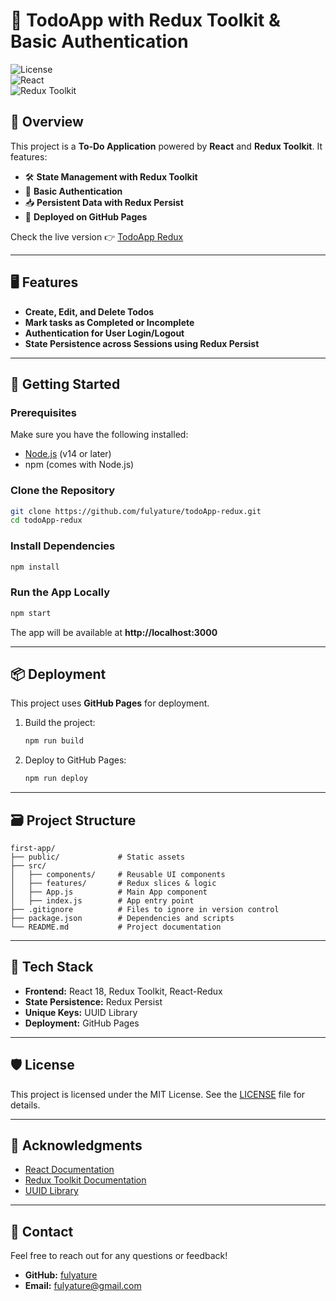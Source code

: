 # 📝 TodoApp with Redux Toolkit & Basic Authentication

![License](https://img.shields.io/badge/license-MIT-blue.svg)  
![React](https://img.shields.io/badge/react-18.2.0-61DAFB?logo=react)  
![Redux Toolkit](https://img.shields.io/badge/redux--toolkit-2.2.8-764ABC?logo=redux)

## 🌟 Overview

This project is a **To-Do Application** powered by **React** and **Redux Toolkit**. It features:

- 🛠️ **State Management with Redux Toolkit**
- 🔐 **Basic Authentication**
- 📥 **Persistent Data with Redux Persist**
- 🚀 **Deployed on GitHub Pages**

Check the live version 👉 [TodoApp Redux](https://fulyature.github.io/todoApp-redux)

---

## 🖥️ Features

- **Create, Edit, and Delete Todos**
- **Mark tasks as Completed or Incomplete**
- **Authentication for User Login/Logout**
- **State Persistence across Sessions using Redux Persist**

---

## 🚀 Getting Started

### Prerequisites

Make sure you have the following installed:

- [Node.js](https://nodejs.org/) (v14 or later)
- npm (comes with Node.js)

### Clone the Repository

```bash
git clone https://github.com/fulyature/todoApp-redux.git
cd todoApp-redux
```

### Install Dependencies

```bash
npm install
```

### Run the App Locally

```bash
npm start
```

The app will be available at **http://localhost:3000**

---

## 📦 Deployment

This project uses **GitHub Pages** for deployment.

1. Build the project:

   ```bash
   npm run build
   ```

2. Deploy to GitHub Pages:
   ```bash
   npm run deploy
   ```

---

## 🗃️ Project Structure

```
first-app/
├── public/             # Static assets
├── src/
│   ├── components/     # Reusable UI components
│   ├── features/       # Redux slices & logic
│   ├── App.js          # Main App component
│   ├── index.js        # App entry point
├── .gitignore          # Files to ignore in version control
├── package.json        # Dependencies and scripts
└── README.md           # Project documentation
```

---

## 🔧 Tech Stack

- **Frontend:** React 18, Redux Toolkit, React-Redux
- **State Persistence:** Redux Persist
- **Unique Keys:** UUID Library
- **Deployment:** GitHub Pages

---

## 🛡️ License

This project is licensed under the MIT License. See the [LICENSE](LICENSE) file for details.

---

## 🙌 Acknowledgments

- [React Documentation](https://reactjs.org/docs/getting-started.html)
- [Redux Toolkit Documentation](https://redux-toolkit.js.org/)
- [UUID Library](https://www.npmjs.com/package/uuid)

---

## 📩 Contact

Feel free to reach out for any questions or feedback!

- **GitHub:** [fulyature](https://github.com/fulyature)
- **Email:** fulyature@gmail.com
